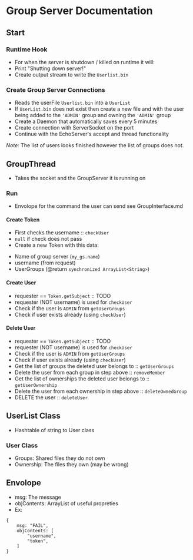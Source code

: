 # Group Server Documentation

## Start

### Runtime Hook
* For when the server is shutdown / killed on runtime it will:
 * Print "Shutting down server!"
 * Create output stream to write the `Userlist.bin`

### Create Group Server Connections
* Reads the userFile `Userlist.bin` into a `UserList`
* If `UserList.bin` does not exist then create a new file and with the user being added to the `'ADMIN'` group and owning the `'ADMIN'` group
* Create a Daemon that automatically saves every 5 minutes
* Create connection with ServerSocket on the port
* Continue with the EchoServer's accept and thread functionality

*Note:* The list of users looks finished however the list of groups does not.

## GroupThread
* Takes the socket and the GroupServer it is running on

### Run
* Envolope for the command the user can send see GroupInterface.md

#### Create Token
* First checks the username :: `checkUser`
* `null` if check does not pass
* Create a new Token with this data:
 - Name of group server (`my_gs.name`)
 - username (from request)
 - UserGroups (@return `synchronized ArrayList<String>`)

#### Create User
* requester == `Token.getSubject` :: TODO
* requester (NOT username) is used for `checkUser`
* Check if the user is `ADMIN` from `getUserGroups`
* Check if user exists already (using `checkUser`)

#### Delete User
* requester == `Token.getSubject` :: TODO
* requester (NOT username) is used for `checkUser`
* Check if the user is `ADMIN` from `getUserGroups`
* Check if user exists already (using `checkUser`)
* Get the list of groups the deleted user belongs to :: `getUserGroups`
* Delete the user from each group in step above :: `removeMember`
* Get the list of ownerships the deleted user belongs to :: `getUserOwnership`
* Delete the user from each ownership in step above :: `deleteOwnedGroup`
* DELETE the user :: `deleteUser`


## UserList Class
* Hashtable of string to User class

### User Class
* Groups: Shared files they do not own
* Ownership: The files they own (may be wrong)

## Envolope
* msg: The message 
* objContents: ArrayList of useful propreties
* Ex:
```
{
    msg: "FAIL",
    objContents: [
        "username",
        "token",
    ]
}
```